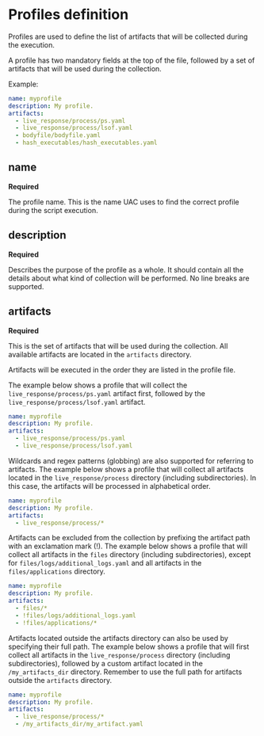 <!-- markdownlint-disable MD036 -->
# Profiles definition

Profiles are used to define the list of artifacts that will be collected during the execution.

A profile has two mandatory fields at the top of the file, followed by a set of artifacts that will be used during the collection.

Example:

```yaml
name: myprofile
description: My profile.
artifacts:
  - live_response/process/ps.yaml
  - live_response/process/lsof.yaml
  - bodyfile/bodyfile.yaml
  - hash_executables/hash_executables.yaml
```

## name

**Required**

The profile name. This is the name UAC uses to find the correct profile during the script execution.

## description

**Required**

Describes the purpose of the profile as a whole. It should contain all the details about what kind of collection will be performed. No line breaks are supported.

## artifacts

**Required**

This is the set of artifacts that will be used during the collection. All available artifacts are located in the ```artifacts``` directory.

Artifacts will be executed in the order they are listed in the profile file.

The example below shows a profile that will collect the ```live_response/process/ps.yaml``` artifact first, followed by the ```live_response/process/lsof.yaml``` artifact.

```yaml
name: myprofile
description: My profile.
artifacts:
  - live_response/process/ps.yaml
  - live_response/process/lsof.yaml
```

Wildcards and regex patterns (globbing) are also supported for referring to artifacts. The example below shows a profile that will collect all artifacts located in the ```live_response/process``` directory (including subdirectories). In this case, the artifacts will be processed in alphabetical order.

```yaml
name: myprofile
description: My profile.
artifacts:
  - live_response/process/*
```

Artifacts can be excluded from the collection by prefixing the artifact path with an exclamation mark (!). The example below shows a profile that will collect all artifacts in the ```files``` directory (including subdirectories), except for ```files/logs/additional_logs.yaml``` and all artifacts in the ```files/applications``` directory.

```yaml
name: myprofile
description: My profile.
artifacts:
  - files/*
  - !files/logs/additional_logs.yaml
  - !files/applications/*
```

Artifacts located outside the artifacts directory can also be used by specifying their full path. The example below shows a profile that will first collect all artifacts in the ```live_response/process``` directory (including subdirectories), followed by a custom artifact located in the ```/my_artifacts_dir``` directory. Remember to use the full path for artifacts outside the ```artifacts``` directory.

```yaml
name: myprofile
description: My profile.
artifacts:
  - live_response/process/*
  - /my_artifacts_dir/my_artifact.yaml
```
